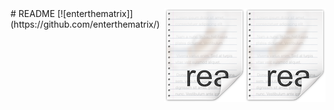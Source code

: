 <img src="readme.png" align="right" />
<img src="readme.png" align="right" />
# README [![enterthematrix]](https://github.com/enterthematrix/)
